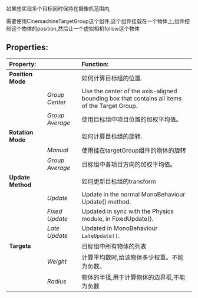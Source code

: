 如果想实现多个目标同时保持在摄像机范围内,

需要使用CinemachineTargetGroup这个组件,这个组件挂载在一个物体上,组件控制这个物体的position,然后让一个虚拟相机follow这个物体

## Properties:

| **Property:**     |                 | **Function:**                                                |
| :---------------- | :-------------- | :----------------------------------------------------------- |
| **Position Mode** |                 | 如何计算目标组的位置.                                        |
|                   | *Group Center*  | Use the center of the axis-aligned bounding box that contains all items of the Target Group. |
|                   | *Group Average* | 使用目标组中项目位置的加权平均值。                           |
| **Rotation Mode** |                 | 如何计算目标组的旋转.                                        |
|                   | *Manual*        | 使用挂在targetGroup组件的物体的旋转                          |
|                   | *Group Average* | 目标组中各项目方向的加权平均值。                             |
| **Update Method** |                 | 如何更新目标组的transform                                    |
|                   | *Update*        | Update in the normal MonoBehaviour Update() method.          |
|                   | *Fixed Update*  | Updated in sync with the Physics module, in FixedUpdate().   |
|                   | *Late Update*   | Updated in MonoBehaviour `LateUpdate()`.                     |
| **Targets**       |                 | 目标组中所有物体的列表                                       |
|                   | *Weight*        | 计算平均数时,给该物体多少权重。不能为负数。                  |
|                   | *Radius*        | 物体的半径,用于计算物体的边界框,不能为负数                   |